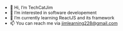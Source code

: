 - 👋 Hi, I’m TechCatJim
- 👀 I’m interested in software developement
- 🌱 I’m currently learning ReactJS and its framework
- 📫 You can reach me via jimlearning228@gmail.com

<!---
TechCatJim/TechCatJim is a ✨ special ✨ repository because its `README.md` (this file) appears on your GitHub profile.
You can click the Preview link to take a look at your changes.
--->
